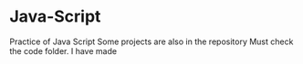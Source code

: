 # Java-Script
Practice of Java Script
Some projects are also in the repository
Must check the code folder.
I have made